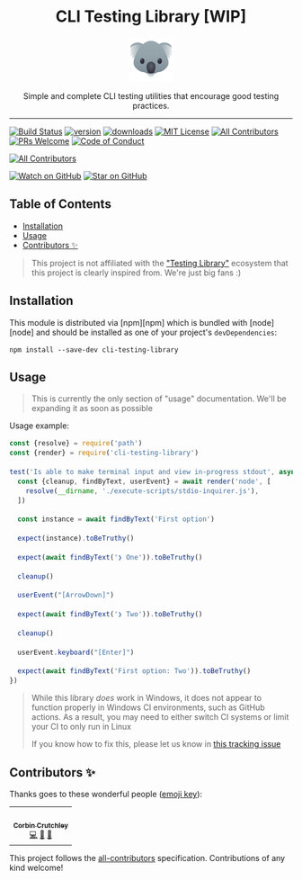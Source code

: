 <div align="center">
<h1>CLI Testing Library [WIP]</h1>

<a href="https://www.joypixels.com/profiles/emoji/1f428">
  <img
    height="80"
    width="80"
    alt="koala"
    src="./other/koala.png"
  />
</a>

<p>Simple and complete CLI testing utilities that encourage good testing
practices.</p>

</div>

<hr />

[![Build Status](https://img.shields.io/github/workflow/status/crutchcorn/cli-testing-library/validate/main.svg?style=flat-square)](https://github.com/crutchcorn/cli-testing-library/actions/workflows/validate.yml?query=branch%3Amain)
[![version](https://img.shields.io/npm/v/cli-testing-library?style=flat-square)](https://www.npmjs.com/package/cli-testing-library)
[![downloads](https://img.shields.io/npm/dw/cli-testing-library?style=flat-square)](https://www.npmjs.com/package/cli-testing-library)
[![MIT License](https://img.shields.io/npm/l/cli-testing-library?style=flat-square)](./LICENSE)
[![All Contributors](https://img.shields.io/badge/all_contributors-7-blue.svg?style=flat-square)](#contributors)
[![PRs Welcome](https://img.shields.io/badge/PRs-welcome-brightgreen.svg?style=flat-square)](makeapullrequest.com)
[![Code of Conduct](https://img.shields.io/badge/code%20of-conduct-ff69b4.svg?style=flat-square)](./CODE_OF_CONDUCT.md)

<!-- ALL-CONTRIBUTORS-BADGE:START - Do not remove or modify this section -->
[![All Contributors](https://img.shields.io/badge/all_contributors-1-orange.svg?style=flat-square)](#contributors-)
<!-- ALL-CONTRIBUTORS-BADGE:END -->

[![Watch on GitHub](https://img.shields.io/github/watchers/crutchcorn/cli-testing-library.svg?style=social)](https://github.com/crutchcorn/cli-testing-library/watchers)
[![Star on GitHub](https://img.shields.io/github/stars/crutchcorn/cli-testing-library.svg?style=social)](https://github.com/crutchcorn/cli-testing-library/stargazers)
<!-- prettier-ignore-end -->

## Table of Contents

<!-- START doctoc generated TOC please keep comment here to allow auto update -->
<!-- DON'T EDIT THIS SECTION, INSTEAD RE-RUN doctoc TO UPDATE -->

- [Installation](#installation)
- [Usage](#usage)
- [Contributors ✨](#contributors-)

<!-- END doctoc generated TOC please keep comment here to allow auto update -->


> This project is not affiliated with the ["Testing Library"](https://github.com/testing-library) ecosystem that this project is
> clearly inspired from. We're just big fans :)


## Installation

This module is distributed via [npm][npm] which is bundled with [node][node] and
should be installed as one of your project's `devDependencies`:

```
npm install --save-dev cli-testing-library
```

## Usage

> This is currently the only section of "usage" documentation. We'll be expanding it as soon as possible

Usage example:

```javascript
const {resolve} = require('path')
const {render} = require('cli-testing-library')

test('Is able to make terminal input and view in-progress stdout', async () => {
  const {cleanup, findByText, userEvent} = await render('node', [
    resolve(__dirname, './execute-scripts/stdio-inquirer.js'),
  ])

  const instance = await findByText('First option')

  expect(instance).toBeTruthy()

  expect(await findByText('❯ One')).toBeTruthy()

  cleanup()

  userEvent("[ArrowDown]")

  expect(await findByText('❯ Two')).toBeTruthy()

  cleanup()

  userEvent.keyboard("[Enter]")

  expect(await findByText('First option: Two')).toBeTruthy()
})
```

> While this library _does_ work in Windows, it does not appear to function properly in Windows CI environments, such
> as GitHub actions. As a result, you may need to either switch CI systems or limit your CI to only run in Linux
> 
> If you know how to fix this, please let us know in [this tracking issue](https://github.com/crutchcorn/cli-testing-library/issues/3)

## Contributors ✨

Thanks goes to these wonderful people ([emoji key](https://allcontributors.org/docs/en/emoji-key)):

<!-- ALL-CONTRIBUTORS-LIST:START - Do not remove or modify this section -->
<!-- prettier-ignore-start -->
<!-- markdownlint-disable -->
<table>
  <tr>
    <td align="center"><a href="https://crutchcorn.dev/"><img src="https://avatars.githubusercontent.com/u/9100169?v=4?s=100" width="100px;" alt=""/><br /><sub><b>Corbin Crutchley</b></sub></a><br /><a href="https://github.com/crutchcorn/cli-testing-library/commits?author=crutchcorn" title="Code">💻</a> <a href="https://github.com/crutchcorn/cli-testing-library/commits?author=crutchcorn" title="Documentation">📖</a> <a href="#maintenance-crutchcorn" title="Maintenance">🚧</a></td>
  </tr>
</table>

<!-- markdownlint-restore -->
<!-- prettier-ignore-end -->

<!-- ALL-CONTRIBUTORS-LIST:END -->

This project follows the [all-contributors](https://github.com/all-contributors/all-contributors) specification. Contributions of any kind welcome!
